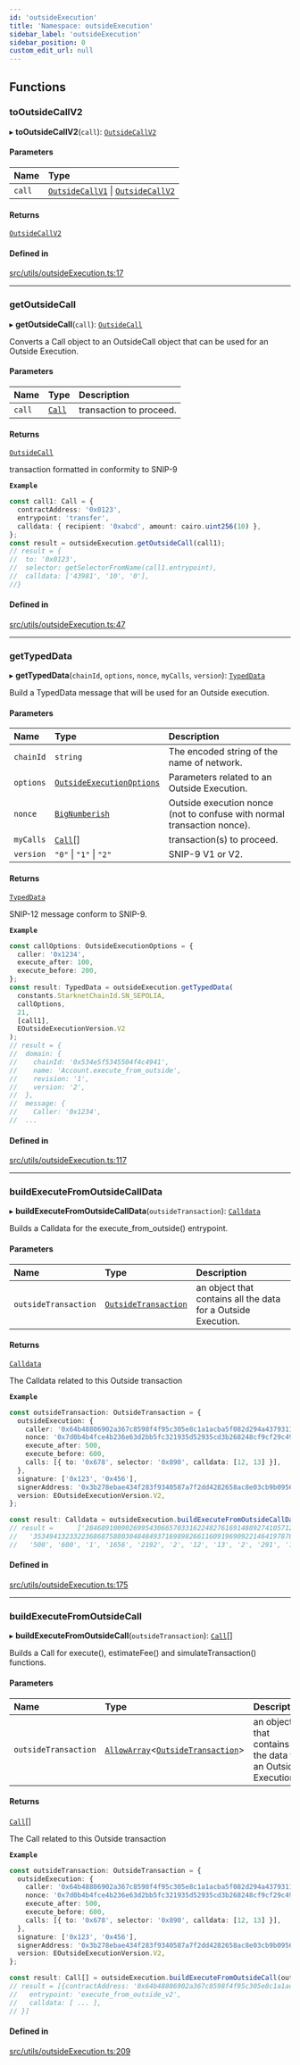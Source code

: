 ```yaml
---
id: 'outsideExecution'
title: 'Namespace: outsideExecution'
sidebar_label: 'outsideExecution'
sidebar_position: 0
custom_edit_url: null
---
```


## Functions

### toOutsideCallV2

▸ **toOutsideCallV2**(`call`): [`OutsideCallV2`](types.RPC.RPCSPEC08.WALLET_API.md#outsidecallv2)

#### Parameters

| Name   | Type                                                                                                                                     |
| :----- | :--------------------------------------------------------------------------------------------------------------------------------------- |
| `call` | [`OutsideCallV1`](types.RPC.RPCSPEC08.WALLET_API.md#outsidecallv1) \| [`OutsideCallV2`](types.RPC.RPCSPEC08.WALLET_API.md#outsidecallv2) |

#### Returns

[`OutsideCallV2`](types.RPC.RPCSPEC08.WALLET_API.md#outsidecallv2)

#### Defined in

[src/utils/outsideExecution.ts:17](https://github.com/starknet-io/starknet.js/blob/v7.5.1/src/utils/outsideExecution.ts#L17)

---

### getOutsideCall

▸ **getOutsideCall**(`call`): [`OutsideCall`](../interfaces/types.OutsideCall.md)

Converts a Call object to an OutsideCall object that can be used for an Outside Execution.

#### Parameters

| Name   | Type                    | Description             |
| :----- | :---------------------- | :---------------------- |
| `call` | [`Call`](types.md#call) | transaction to proceed. |

#### Returns

[`OutsideCall`](../interfaces/types.OutsideCall.md)

transaction formatted in conformity to SNIP-9

**`Example`**

```typescript
const call1: Call = {
  contractAddress: '0x0123',
  entrypoint: 'transfer',
  calldata: { recipient: '0xabcd', amount: cairo.uint256(10) },
};
const result = outsideExecution.getOutsideCall(call1);
// result = {
//  to: '0x0123',
//  selector: getSelectorFromName(call1.entrypoint),
//  calldata: ['43981', '10', '0'],
//}
```

#### Defined in

[src/utils/outsideExecution.ts:47](https://github.com/starknet-io/starknet.js/blob/v7.5.1/src/utils/outsideExecution.ts#L47)

---

### getTypedData

▸ **getTypedData**(`chainId`, `options`, `nonce`, `myCalls`, `version`): [`TypedData`](../interfaces/types.RPC.RPCSPEC07.WALLET_API.TypedData.md)

Build a TypedData message that will be used for an Outside execution.

#### Parameters

| Name      | Type                                                                        | Description                                                             |
| :-------- | :-------------------------------------------------------------------------- | :---------------------------------------------------------------------- |
| `chainId` | `string`                                                                    | The encoded string of the name of network.                              |
| `options` | [`OutsideExecutionOptions`](../interfaces/types.OutsideExecutionOptions.md) | Parameters related to an Outside Execution.                             |
| `nonce`   | [`BigNumberish`](types.md#bignumberish)                                     | Outside execution nonce (not to confuse with normal transaction nonce). |
| `myCalls` | [`Call`](types.md#call)[]                                                   | transaction(s) to proceed.                                              |
| `version` | `"0"` \| `"1"` \| `"2"`                                                     | SNIP-9 V1 or V2.                                                        |

#### Returns

[`TypedData`](../interfaces/types.RPC.RPCSPEC07.WALLET_API.TypedData.md)

SNIP-12 message conform to SNIP-9.

**`Example`**

```typescript
const callOptions: OutsideExecutionOptions = {
  caller: '0x1234',
  execute_after: 100,
  execute_before: 200,
};
const result: TypedData = outsideExecution.getTypedData(
  constants.StarknetChainId.SN_SEPOLIA,
  callOptions,
  21,
  [call1],
  EOutsideExecutionVersion.V2
);
// result = {
//  domain: {
//    chainId: '0x534e5f5345504f4c4941',
//    name: 'Account.execute_from_outside',
//    revision: '1',
//    version: '2',
//  },
//  message: {
//    Caller: '0x1234',
//  ...
```

#### Defined in

[src/utils/outsideExecution.ts:117](https://github.com/starknet-io/starknet.js/blob/v7.5.1/src/utils/outsideExecution.ts#L117)

---

### buildExecuteFromOutsideCallData

▸ **buildExecuteFromOutsideCallData**(`outsideTransaction`): [`Calldata`](types.md#calldata)

Builds a Calldata for the execute_from_outside() entrypoint.

#### Parameters

| Name                 | Type                                                              | Description                                                   |
| :------------------- | :---------------------------------------------------------------- | :------------------------------------------------------------ |
| `outsideTransaction` | [`OutsideTransaction`](../interfaces/types.OutsideTransaction.md) | an object that contains all the data for a Outside Execution. |

#### Returns

[`Calldata`](types.md#calldata)

The Calldata related to this Outside transaction

**`Example`**

```typescript
const outsideTransaction: OutsideTransaction = {
  outsideExecution: {
    caller: '0x64b48806902a367c8598f4f95c305e8c1a1acba5f082d294a43793113115691',
    nonce: '0x7d0b4b4fce4b236e63d2bb5fc321935d52935cd3b268248cf9cf29c496bd0ae',
    execute_after: 500,
    execute_before: 600,
    calls: [{ to: '0x678', selector: '0x890', calldata: [12, 13] }],
  },
  signature: ['0x123', '0x456'],
  signerAddress: '0x3b278ebae434f283f9340587a7f2dd4282658ac8e03cb9b0956db23a0a83657',
  version: EOutsideExecutionVersion.V2,
};

const result: Calldata = outsideExecution.buildExecuteFromOutsideCallData(outsideTransaction);
// result =      ['2846891009026995430665703316224827616914889274105712248413538305735679628945',
//   '3534941323322368687588030484849371698982661160919690922146419787802417549486',
//   '500', '600', '1', '1656', '2192', '2', '12', '13', '2', '291', '1110']
```

#### Defined in

[src/utils/outsideExecution.ts:175](https://github.com/starknet-io/starknet.js/blob/v7.5.1/src/utils/outsideExecution.ts#L175)

---

### buildExecuteFromOutsideCall

▸ **buildExecuteFromOutsideCall**(`outsideTransaction`): [`Call`](types.md#call)[]

Builds a Call for execute(), estimateFee() and simulateTransaction() functions.

#### Parameters

| Name                 | Type                                                                                                    | Description                                                    |
| :------------------- | :------------------------------------------------------------------------------------------------------ | :------------------------------------------------------------- |
| `outsideTransaction` | [`AllowArray`](types.md#allowarray)<[`OutsideTransaction`](../interfaces/types.OutsideTransaction.md)\> | an object that contains all the data for an Outside Execution. |

#### Returns

[`Call`](types.md#call)[]

The Call related to this Outside transaction

**`Example`**

```typescript
const outsideTransaction: OutsideTransaction = {
  outsideExecution: {
    caller: '0x64b48806902a367c8598f4f95c305e8c1a1acba5f082d294a43793113115691',
    nonce: '0x7d0b4b4fce4b236e63d2bb5fc321935d52935cd3b268248cf9cf29c496bd0ae',
    execute_after: 500,
    execute_before: 600,
    calls: [{ to: '0x678', selector: '0x890', calldata: [12, 13] }],
  },
  signature: ['0x123', '0x456'],
  signerAddress: '0x3b278ebae434f283f9340587a7f2dd4282658ac8e03cb9b0956db23a0a83657',
  version: EOutsideExecutionVersion.V2,
};

const result: Call[] = outsideExecution.buildExecuteFromOutsideCall(outsideTransaction);
// result = [{contractAddress: '0x64b48806902a367c8598f4f95c305e8c1a1acba5f082d294a43793113115691',
//   entrypoint: 'execute_from_outside_v2',
//   calldata: [ ... ],
// }]
```

#### Defined in

[src/utils/outsideExecution.ts:209](https://github.com/starknet-io/starknet.js/blob/v7.5.1/src/utils/outsideExecution.ts#L209)
